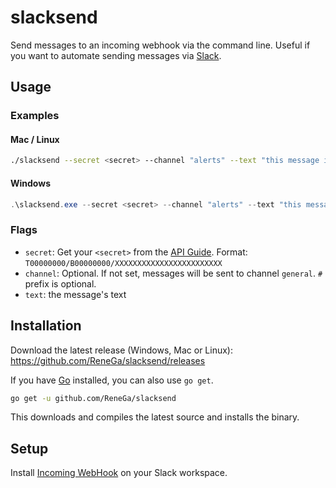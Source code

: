 # slacksend

Send messages to an incoming webhook via the command line.
Useful if you want to automate sending messages via [Slack](https://slack.com).

## Usage

### Examples

#### Mac / Linux

```Bash
./slacksend --secret <secret> --channel "alerts" --text "this message is sent by slacksend."
```

#### Windows

```PowerShell
.\slacksend.exe --secret <secret> --channel "alerts" --text "this message is sent by slacksend."
```

### Flags

- `secret`: Get your `<secret>` from the [API Guide](https://api.slack.com/incoming-webhooks). Format: `T00000000/B00000000/XXXXXXXXXXXXXXXXXXXXXXXX`
- `channel`: Optional. If not set, messages will be sent to channel `general`. `#` prefix is optional.
- `text`: the message's text
## Installation

Download the latest release (Windows, Mac or Linux): https://github.com/ReneGa/slacksend/releases

If you have [Go](https://golang.org/) installed, you can also use `go get`.

```sh
go get -u github.com/ReneGa/slacksend
```

This downloads and compiles the latest source and installs the binary.

## Setup

Install [Incoming WebHook](https://slack.com/apps/A0F7XDUAZ-incoming-webhooks) on your Slack workspace.
